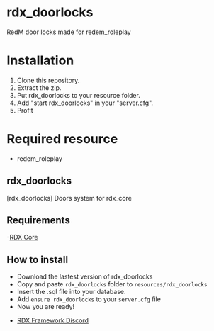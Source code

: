 # rdx_doorlocks
RedM door locks made for redem_roleplay

# Installation
1. Clone this repository.
2. Extract the zip.
3. Put rdx_doorlocks to your resource folder.
4. Add "start rdx_doorlocks" in your "server.cfg".
5. Profit

# Required resource
- redem_roleplay

## rdx_doorlocks

[rdx_doorlocks] Doors system for rdx_core

## Requirements
-[RDX Core](https://github.com/Redm-Extended-PT/rdx_core)

## How to install
* Download the lastest version of rdx_doorlocks
* Copy and paste ```rdx_doorlocks``` folder to ```resources/rdx_doorlocks```
* Insert the .sql file into your database.
* Add ```ensure rdx_doorlocks``` to your ```server.cfg``` file
* Now you are ready!

- [RDX Framework Discord](https://discord.gg/VkhUUGHpNs)